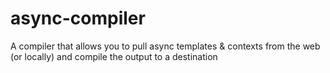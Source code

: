 # async-compiler

A compiler that allows you to pull async templates &amp; contexts from the web (or locally) and compile the output to a destination

